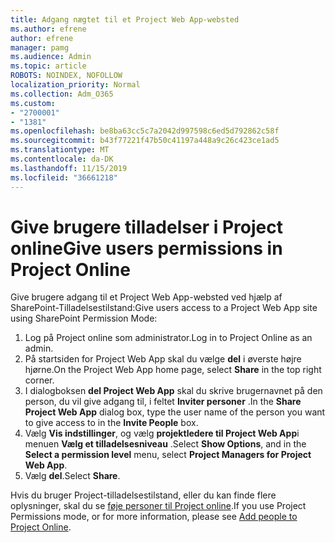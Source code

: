 ```yaml
---
title: Adgang nægtet til et Project Web App-websted
ms.author: efrene
author: efrene
manager: pamg
ms.audience: Admin
ms.topic: article
ROBOTS: NOINDEX, NOFOLLOW
localization_priority: Normal
ms.collection: Adm_O365
ms.custom:
- "2700001"
- "1381"
ms.openlocfilehash: be8ba63cc5c7a2042d997598c6ed5d792862c58f
ms.sourcegitcommit: b43f77221f47b50c41197a448a9c26c423ce1ad5
ms.translationtype: MT
ms.contentlocale: da-DK
ms.lasthandoff: 11/15/2019
ms.locfileid: "36661218"
---
```

# <a name="give-users-permissions-in-project-online"></a><span data-ttu-id="79363-102">Give brugere tilladelser i Project online</span><span class="sxs-lookup"><span data-stu-id="79363-102">Give users permissions in Project Online</span></span>

<span data-ttu-id="79363-103">Give brugere adgang til et Project Web App-websted ved hjælp af SharePoint-Tilladelsestilstand:</span><span class="sxs-lookup"><span data-stu-id="79363-103">Give users access to a Project Web App site using SharePoint Permission Mode:</span></span>

1. <span data-ttu-id="79363-104">Log på Project online som administrator.</span><span class="sxs-lookup"><span data-stu-id="79363-104">Log in to Project Online as an admin.</span></span>
2. <span data-ttu-id="79363-105">På startsiden for Project Web App skal du vælge **del** i øverste højre hjørne.</span><span class="sxs-lookup"><span data-stu-id="79363-105">On the Project Web App home page, select **Share** in the top right corner.</span></span>
3. <span data-ttu-id="79363-106">I dialogboksen **del Project Web App** skal du skrive brugernavnet på den person, du vil give adgang til, i feltet **Inviter personer** .</span><span class="sxs-lookup"><span data-stu-id="79363-106">In the **Share Project Web App** dialog box, type the user name of the person you want to give access to in the **Invite People** box.</span></span>
4. <span data-ttu-id="79363-107">Vælg **Vis indstillinger**, og vælg **projektledere til Project Web App**i menuen **Vælg et tilladelsesniveau** .</span><span class="sxs-lookup"><span data-stu-id="79363-107">Select **Show Options**, and in the **Select a permission level** menu, select **Project Managers for Project Web App**.</span></span>
5. <span data-ttu-id="79363-108">Vælg **del**.</span><span class="sxs-lookup"><span data-stu-id="79363-108">Select **Share**.</span></span>

<span data-ttu-id="79363-109">Hvis du bruger Project-tilladelsestilstand, eller du kan finde flere oplysninger, skal du se [føje personer til Project online](https://docs.microsoft.com/projectonline/step-2-add-people-to-project-online).</span><span class="sxs-lookup"><span data-stu-id="79363-109">If you use Project Permissions mode, or for more information, please see [Add people to Project Online](https://docs.microsoft.com/projectonline/step-2-add-people-to-project-online).</span></span>
